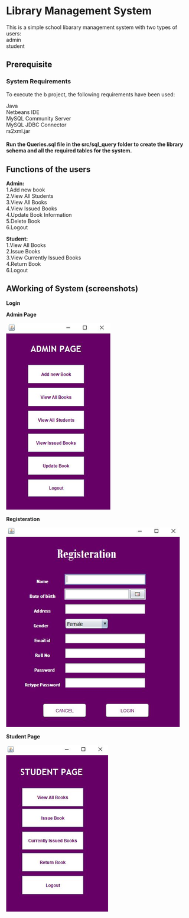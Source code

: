 # Library Management System

This is a simple school libarary management system with two types of users: <br />
admin <br />
student <br />

## Prerequisite

### System Requirements
To execute the b project, the following requirements have been used:

Java <br />
Netbeans IDE <br />
MySQL Community Server <br />
MySQL JDBC Connector <br />
rs2xml.jar <br />

#### Run the Queries.sql file in the src/sql_query folder to create the library schema and all the required tables for the system.

## Functions of the users <br />

**Admin:** <br />
1.Add new book <br />
2.View All Students <br />
3.View All Books <br />
4.View Issued Books <br />
4.Update Book Information <br />
5.Delete Book <br />
6.Logout <br />

**Student:** <br />
1.View All Books <br />
2.Issue Books <br />
3.View Currently Issued Books <br />
4.Return Book <br />
6.Logout <br />

## AWorking of System (screenshots)

**Login** <br />



**Admin Page** <br />

![This is an image](https://github.com/Niranjani-K/Library-Management-System/blob/main/Screenshots/Admin_page.JPG)

**Registeration** <br />

![This is an image](https://github.com/Niranjani-K/Library-Management-System/blob/main/Screenshots/Registeration.JPG)

**Student Page** <br />

![This is an image](https://github.com/Niranjani-K/Library-Management-System/blob/main/Screenshots/Student_page.JPG)



